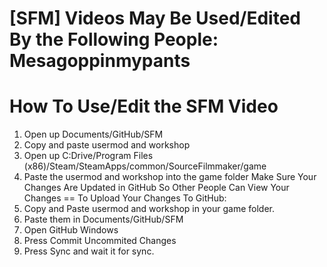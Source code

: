 [SFM] Videos May Be Used/Edited By the Following People:
Mesagoppinmypants
===
How To Use/Edit the SFM Video
===
1. Open up Documents/GitHub/SFM
2. Copy and paste usermod and workshop
3. Open up C:Drive/Program Files (x86)/Steam/SteamApps/common/SourceFilmmaker/game
4. Paste the usermod and workshop into the game folder
Make Sure Your Changes Are Updated in GitHub So Other People Can View Your Changes
==
To Upload Your Changes To GitHub:
1. Copy and Paste usermod and workshop in your game folder.
2. Paste them in Documents/GitHub/SFM
3. Open GitHub Windows
4. Press Commit Uncommited Changes
5. Press Sync and wait it for sync.

